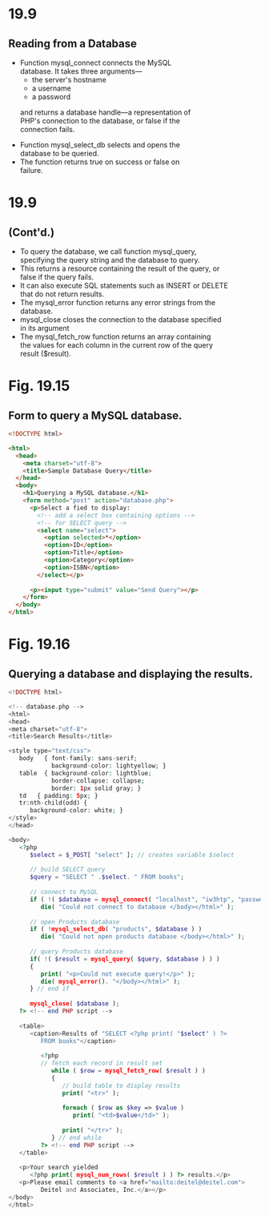 
# 19.9
## Reading from a Database

<ul>
  <li>Function mysql_connect connects the MySQL
    </br>database. It takes three arguments&#8212;
    <ul>
      <li>the server's hostname</li>
      <li>a username</li>
      <li>a password</li>
    </ul>
    <div><p>and returns a database handle&#8212;a representation of
          </br>PHP's connection to the database, or false if the
          </br>connection fails.</p></div>
  <li>Function mysql_select_db selects and opens the
    </br>database to be queried.</li>
  <li>The function returns true on success or false on
    </br>failure.</li>
</ul>

# 19.9
## (Cont'd.)

<ul>
  <li>To query the database, we call function mysql_query,
    </br>specifying the query string and the database to query.</li>
  <li>This returns a resource containing the result of the query, or
    </br>false if the query fails.</li>
  <li>It can also execute SQL statements such as INSERT or DELETE
    </br>that do not return results.</li>
  <li>The mysql_error function returns any error strings from the
    </br>database.</li>
  <li>mysql_close closes the connection to the database specified
    </br>in its argument</li>
  <li>The mysql_fetch_row function returns an array containing
    </br>the values for each column in the current row of the query
    </br>result ($result).</li>
</ul>

# Fig. 19.15
## Form to query a MySQL database.
``` html
<!DOCTYPE html>

<html>
  <head>
    <meta charset="utf-8">
    <title>Sample Database Query</title>
  </head>
  <body>
    <h1>Querying a MySQL database.</h1>
    <form method="post" action="database.php">
      <p>Select a fied to display:
        <!-- add a select box containing options -->
        <!-- for SELECT query -->
        <select name="select">
          <option selected>*</option>
          <option>ID</option>
          <option>Title</option>
          <option>Category</option>
          <option>ISBN</option>
        </select></p>
      
      <p><input type="submit" value="Send Query"></p>
    </form>
  </body>
</html>
```

# Fig. 19.16
## Querying a database and displaying the results.

``` php
<!DOCTYPE html>

<!-- database.php -->
<html>
<head>
<meta charset="utf-8">
<title>Search Results</title>

<style type="text/css">
   body   { font-family: sans-serif;
            background-color: lightyellow; }
   table  { background-color: lightblue;
            border-collapse: collapse;
            border: 1px solid gray; }
   td   { padding: 5px; }
   tr:nth-child(odd) {
      background-color: white; }
</style>
</head>

<body>
   <?php
      $select = $_POST[ "select" ]; // creates variable $select
      
      // build SELECT query
      $query = "SELECT " .$select. " FROM books";
      
      // connect to MySQL
      if ( !( $database = mysql_connect( "localhost", "iw3htp", "password" ) ) )
         die( "Could not connect to database </body></html>" );
      
      // open Products database
      if ( !mysql_select_db( "products", $database ) )
         die( "Could not open products database </body></html>" );
         
      // query Products database
      if( !( $result = mysql_query( $query, $database ) ) )
      {
         print( "<p>Could not execute query!</p>" );
         die( mysql_error(). "</body></html>" );
      } // end if
      
      mysql_close( $database );
   ?> <!-- end PHP script -->
   
   <table>
      <caption>Results of "SELECT <?php print( "$select" ) ?>
         FROM books"</caption>
         
         <?php
         // fetch each record in result set
            while ( $row = mysql_fetch_row( $result ) )
            {
               // build table to display results
               print( "<tr>" );
            
               foreach ( $row as $key => $value )
                  print( "<td>$value</td>" );
               
               print( "</tr>" );
            } // end while
         ?> <!-- end PHP script -->
   </table>
   
   <p>Your search yielded
      <?php print( mysql_num_rows( $result ) ) ?> results.</p>
   <p>Please email comments to <a href="mailto:deitel@deitel.com">
         Deitel and Associates, Inc.</a></p>
</body>
</html>
```
